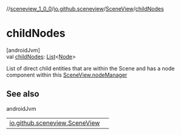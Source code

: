 //[sceneview_1_0_0](../../../index.md)/[io.github.sceneview](../index.md)/[SceneView](index.md)/[childNodes](child-nodes.md)

# childNodes

[androidJvm]\
val [childNodes](child-nodes.md): [List](https://kotlinlang.org/api/latest/jvm/stdlib/kotlin.collections/-list/index.html)&lt;[Node](../../io.github.sceneview.nodes/-node/index.md)&gt;

List of direct child entities that are within the Scene and has a node component within this [SceneView.nodeManager](node-manager.md)

## See also

androidJvm

| | |
|---|---|
| [io.github.sceneview.SceneView](all-child-nodes.md) |  |
